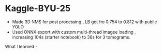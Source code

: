 # Kaggle-BYU-25

- Made 3D NMS for post processing , LB got fro 0.754 to 0.812 with public YOLO
- Used ONNX export with custom multi-thread imagee loading , increasing 104s (starter notebook) to 36s for 3 tomograms.  
 

What I learned -
